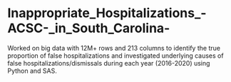 # Inappropriate_Hospitalizations_-ACSC-_in_South_Carolina-
Worked on big data with 12M+ rows and 213 columns to identify the true proportion of false hospitalizations and investigated underlying causes of false hospitalizations/dismissals during each year (2016-2020) using Python and SAS.
